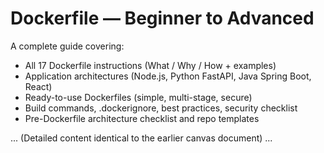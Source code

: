 # Dockerfile — Beginner to Advanced

A complete guide covering:
- All 17 Dockerfile instructions (What / Why / How + examples)
- Application architectures (Node.js, Python FastAPI, Java Spring Boot, React)
- Ready-to-use Dockerfiles (simple, multi-stage, secure)
- Build commands, .dockerignore, best practices, security checklist
- Pre-Dockerfile architecture checklist and repo templates

... (Detailed content identical to the earlier canvas document) ...
